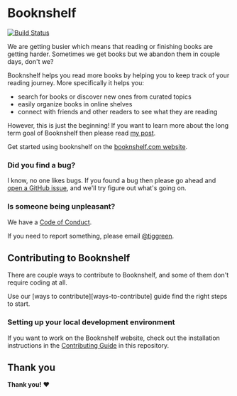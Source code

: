 # Booknshelf
[![Build Status](https://travis-ci.com/tiggreen/booknshelf.svg?token=5yTUaMZbo4c2WU4m6zsD&branch=master)](https://travis-ci.com/tiggreen/booknshelf)

We are getting busier which means that reading or finishing books are getting harder. Sometimes we get books but we abandon them in couple days, don't we?

Booknshelf helps you read more books by helping you to keep track of your reading journey.
More specifically it helps you:

- search for books or discover new ones from curated topics
- easily organize books in online shelves
- connect with friends and other readers to see what they are reading

However, this is just the beginning! If you want to learn more about the long term goal of Booknshelf then please read [my post](https://medium/@tik).

Get started using booknshelf on the [booknshelf.com website](https://booknshelf.com).

### Did you find a bug?

I know, no one likes bugs. If you found a bug then please go ahead and [open a GitHub issue](https://github.com/booknshelf/booknshelf.com/issues), and we'll try figure out what's going on.

### Is someone being unpleasant?

We have a [Code of Conduct](https://github.com/exercism/exercism.io/blob/master/CODE_OF_CONDUCT.md).

If you need to report something, please email [@tiggreen](https://github.com/tiggreen).

## Contributing to Booknshelf

There are couple ways to contribute to Booknshelf, and some of them don't require coding at all.

Use our [ways to contribute][ways-to-contribute] guide find the right steps to start.

### Setting up your local development environment

If you want to work on the Booknshelf website, check out the installation instructions in the [Contributing Guide](https://github.com/booknshelf/booknshelf.com/blob/master/CONTRIBUTING.md) in this repository.


## Thank you

**Thank you!** :heart:
